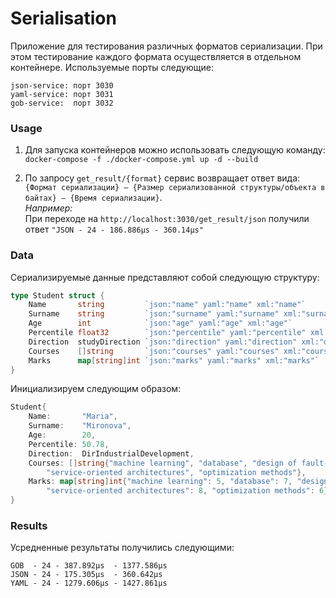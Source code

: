 # Serialisation

Приложение для тестирования различных форматов сериализации. При этом тестирование каждого формата осуществляется в отдельном контейнере. Используемые порты следующие:

    json-service: порт 3030
    yaml-service: порт 3031
    gob-service:  порт 3032

### Usage
1. Для запуска контейнеров можно использовать следующую команду:
```docker-compose -f ./docker-compose.yml up -d --build```

2. По запросу `get_result/{format}` сервис возвращает ответ вида:  `{Формат сериализации} – {Размер сериализованной структуры/объекта в байтах} – {Время сериализации}`.    
_Например:_  
При переходе на ```http://localhost:3030/get_result/json``` получили ответ `"JSON - 24 - 186.886µs - 360.14µs"`



### Data
Сериализируемые данные представляют собой следующую структуру:

```Go
type Student struct {
	Name       string         `json:"name" yaml:"name" xml:"name"`
	Surname    string         `json:"surname" yaml:"surname" xml:"surname"`
	Age        int            `json:"age" yaml:"age" xml:"age"`
	Percentile float32        `json:"percentile" yaml:"percentile" xml:"percentile"`
	Direction  studyDirection `json:"direction" yaml:"direction" xml:"direction"`
	Courses    []string       `json:"courses" yaml:"courses" xml:"courses"`
	Marks      map[string]int `json:"marks" yaml:"marks" xml:"marks"`
}
```

Инициализируем следующим образом:
```Go
Student{
    Name:       "Maria",
    Surname:    "Mironova",
    Age:        20,
    Percentile: 50.78,
    Direction:  DirIndustrialDevelopment,
    Courses: []string{"machine learning", "database", "design of fault-tolerant systems",
        "service-oriented architectures", "optimization methods"},
    Marks: map[string]int{"machine learning": 5, "database": 7, "design of fault-tolerant systems": 8,
        "service-oriented architectures": 8, "optimization methods": 6},
}
```

### Results
Усредненные результаты получились следующими:

    GOB  - 24 - 387.892µs  - 1377.586µs
    JSON - 24 - 175.305µs  - 360.642µs
    YAML - 24 - 1279.606µs - 1427.861µs